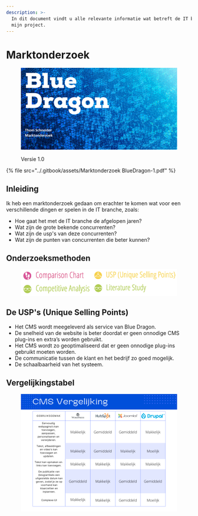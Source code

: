 ```yaml
---
description: >-
  In dit document vindt u alle relevante informatie wat betreft de IT branche en
  mijn project.
---
```


# Marktonderzoek

<figure><img src="../.gitbook/assets/vakmarktonderzoek.png" alt=""><figcaption><p>Versie 1.0</p></figcaption></figure>

{% file src="../.gitbook/assets/Marktonderzoek BlueDragon-1.pdf" %}

## Inleiding

Ik heb een marktonderzoek gedaan om erachter te komen wat voor een verschillende dingen er spelen in de IT branche, zoals:

* Hoe gaat het met de IT branche de afgelopen jaren?
* Wat zijn de grote bekende concurrenten?
* Wat zijn de usp's van deze concurrenten?
* Wat zijn de punten van concurrenten die beter kunnen?

## Onderzoeksmethoden

<figure><img src="../.gitbook/assets/cmdmarktonderzoek.png" alt=""><figcaption></figcaption></figure>

## De USP's (Unique Selling Points)

* Het CMS wordt meegeleverd als service van Blue Dragon.
* De snelheid van de website is beter doordat er geen onnodige CMS plug-ins en extra’s worden gebruikt.
* Het CMS wordt zo geoptimaliseerd dat er geen onnodige plug-ins gebruikt moeten worden.
* De communicatie tussen de klant en het bedrijf zo goed mogelijk.
* De schaalbaarheid van het systeem.

## Vergelijkingstabel

<figure><img src="../.gitbook/assets/CMS Vergelijking.png" alt=""><figcaption></figcaption></figure>
